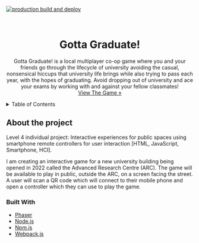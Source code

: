 [![production build and deploy](https://github.com/SmartControllerJS/l4-project-interactive-game/actions/workflows/production.yml/badge.svg?branch=main)](https://github.com/SmartControllerJS/l4-project-interactive-game/actions/workflows/production.yml)


<!-- PROJECT LOGO -->
<br />
<div align="center">

  <h1 align="center">Gotta Graduate!</h3>
  
<!--     <a href="https://github.com/othneildrew/Best-README-Template">
    <img src="images/logo.png" alt="Logo" width="80" height="80">
  </a> -->

  <p align="center">
    Gotta Graduate! is a local multiplayer co-op game where you and your friends go through the lifecycle of university avoiding the casual, nonsensical hiccups that university life brings while also trying to pass each year, with the hopes of graduating. Avoid dropping out of university and ace your exams by working with and against your fellow classmates!
    <br />
    <a href="https://fraser-dempster.github.io/l4-project-interactive-game/">View The Game »</strong></a>
  </p>
</div>

<!-- TABLE OF CONTENTS -->
<details>
  <summary>Table of Contents</summary>
  <ol>
    <li>
      <a href="#about-the-project">About The Project</a>
      <ul>
        <li><a href="#built-with">Built With</a></li>
      </ul>
    </li>
  </ol>
</details>

## About the project

Level 4 individual project: Interactive experiences for public spaces using smartphone remote controllers for user interaction [HTML, JavaScript, Smartphone, HCI].

I am creating an interactive game for a new university building being opened in 2022 called the Advanced Research Centre (ARC). The game will be available to play in public, outside the ARC, on a screen facing the street. A user will scan a QR code which will connect to their mobile phone and open a controller which they can use to play the game.


### Built With

* [Phaser](https://phaser.io/)
* [Node.js](https://nodejs.org/en/)
* [Npm.js](https://www.npmjs.com/)
* [Webpack.js](https://webpack.js.org/)
